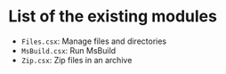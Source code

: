 # List of the existing modules

* `Files.csx`: Manage files and directories
* `MsBuild.csx`: Run MsBuild
* `Zip.csx`: Zip files in an archive